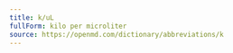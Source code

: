 ```yaml
---
title: k/uL
fullForm: kilo per microliter
source: https://openmd.com/dictionary/abbreviations/k
---
```

